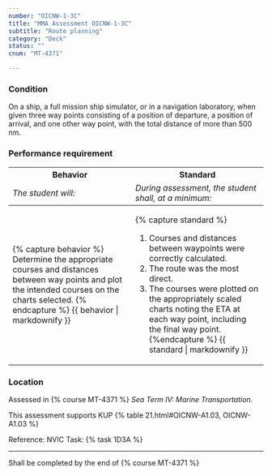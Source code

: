 ```yaml
---
number: "OICNW-1-3C"
title: "MMA Assessment OICNW-1-3C"
subtitle: "Route planning"
category: "Deck"
status: ""
cnum: "MT-4371"

---
```

### Condition

On a ship, a full mission ship simulator, or in a navigation laboratory, when given three way points consisting of a position of departure, a position of arrival, and one other way point, with the total distance of more than 500 nm.

### Performance requirement 

<table width='100%' class='Guidelines'>
 <thead>
 <tr>
     <th class='thirty'>Behavior</th>
     <th class='seventy'>Standard</th>
 </tr>
 <tr>
     <td><em>The student will:</em></td>
     <td><em>During assessment, the student shall, at a minimum:</em></td>
 </tr>
 </thead>
 <tbody>
 

<tr><td>

{% capture behavior %}
Determine the appropriate courses and distances between way points and plot the intended courses on the charts selected.
{% endcapture %}
{{ behavior | markdownify }}

</td><td>

{% capture standard %}
1. Courses and distances between waypoints were correctly calculated.
2. The route was the most direct.
3. The courses were plotted on the appropriately scaled charts noting the ETA at each way point, including the final way point.
{%endcapture %}
{{ standard | markdownify }}

</td></tr>



 </tbody>
 </table>

### Location

Assessed in  {% course  MT-4371 %}  *Sea Term IV: Marine Transportation*.

This assessment supports KUP {% table 21.html#OICNW-A1.03, OICNW-A1.03 %}

Reference: NVIC Task: {% task 1D3A  %}

***

Shall be completed by the end of {% course MT-4371 %}